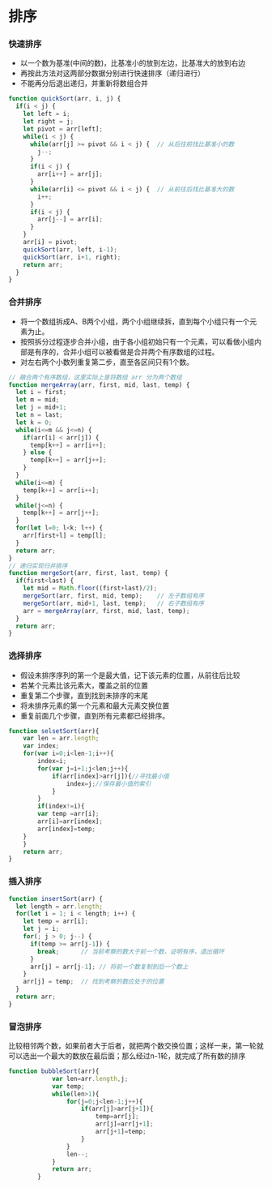 # 排序

### 快速排序
- 以一个数为基准(中间的数)，比基准小的放到左边，比基准大的放到右边
- 再按此方法对这两部分数据分别进行快速排序（递归进行）
- 不能再分后退出递归，并重新将数组合并
```javascript
function quickSort(arr, i, j) {
  if(i < j) {
    let left = i;
    let right = j;
    let pivot = arr[left];
    while(i < j) {
      while(arr[j] >= pivot && i < j) {  // 从后往前找比基准小的数
        j--;
      }
      if(i < j) {
        arr[i++] = arr[j];
      }
      while(arr[i] <= pivot && i < j) {  // 从前往后找比基准大的数
        i++;
      }
      if(i < j) {
        arr[j--] = arr[i];
      }
    }
    arr[i] = pivot;
    quickSort(arr, left, i-1);
    quickSort(arr, i+1, right);
    return arr;
  }
}
```

### 合并排序
- 将一个数组拆成A、B两个小组，两个小组继续拆，直到每个小组只有一个元素为止。
- 按照拆分过程逐步合并小组，由于各小组初始只有一个元素，可以看做小组内部是有序的，合并小组可以被看做是合并两个有序数组的过程。
- 对左右两个小数列重复第二步，直至各区间只有1个数。
```javascript
// 融合两个有序数组，这里实际上是将数组 arr 分为两个数组
function mergeArray(arr, first, mid, last, temp) {
  let i = first; 
  let m = mid;
  let j = mid+1;
  let n = last;
  let k = 0;
  while(i<=m && j<=n) {
    if(arr[i] < arr[j]) {
      temp[k++] = arr[i++];
    } else {
      temp[k++] = arr[j++];
    }
  }
  while(i<=m) {
    temp[k++] = arr[i++];
  }
  while(j<=n) {
    temp[k++] = arr[j++];
  } 
  for(let l=0; l<k; l++) {
    arr[first+l] = temp[l];
  }
  return arr;
}
// 递归实现归并排序
function mergeSort(arr, first, last, temp) {
  if(first<last) {
    let mid = Math.floor((first+last)/2);
    mergeSort(arr, first, mid, temp);    // 左子数组有序
    mergeSort(arr, mid+1, last, temp);   // 右子数组有序
    arr = mergeArray(arr, first, mid, last, temp);  
  }
  return arr;
}
```

### 选择排序
- 假设未排序序列的第一个是最大值，记下该元素的位置，从前往后比较
- 若某个元素比该元素大，覆盖之前的位置
- 重复第二个步骤，直到找到未排序的末尾
- 将未排序元素的第一个元素和最大元素交换位置
- 重复前面几个步骤，直到所有元素都已经排序。
```javascript
function selsetSort(arr){
	var len = arr.length;
	var index;
	for(var i=0;i<len-1;i++){
		index=i;
		for(var j=i+1;j<len;j++){
			if(arr[index]>arr[j]){//寻找最小值
				index=j;//保存最小值的索引
			}
		}
		if(index!=i){
		var temp =arr[i];
		arr[i]=arr[index];
		arr[index]=temp;
	}
	}
	return arr;
}
```

### 插入排序
```javascript
function insertSort(arr) {
  let length = arr.length;
  for(let i = 1; i < length; i++) {
    let temp = arr[i];
    let j = i;
    for(; j > 0; j--) {
      if(temp >= arr[j-1]) {
        break;      // 当前考察的数大于前一个数，证明有序，退出循环
      }
      arr[j] = arr[j-1]; // 将前一个数复制到后一个数上
    }
    arr[j] = temp;  // 找到考察的数应处于的位置
  }
  return arr;
}
```

### 冒泡排序
比较相邻两个数，如果前者大于后者，就把两个数交换位置；这样一来，第一轮就可以选出一个最大的数放在最后面；那么经过n-1轮，就完成了所有数的排序
```javascript
function bubbleSort(arr){
            var len=arr.length,j;
            var temp;
            while(len>1){
                for(j=0;j<len-1;j++){
                    if(arr[j]>arr[j+1]){
                        temp=arr[j];
                        arr[j]=arr[j+1];
                        arr[j+1]=temp;
                    }
                }
                len--;
            }
            return arr;
        }
```

